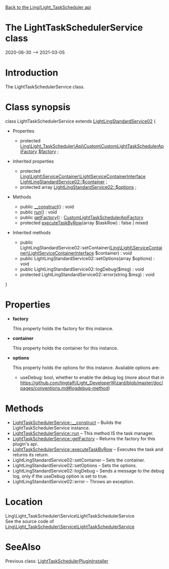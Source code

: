 [Back to the Ling/Light_TaskScheduler api](https://github.com/lingtalfi/Light_TaskScheduler/blob/master/doc/api/Ling/Light_TaskScheduler.md)



The LightTaskSchedulerService class
================
2020-06-30 --> 2021-03-05






Introduction
============

The LightTaskSchedulerService class.



Class synopsis
==============


class <span class="pl-k">LightTaskSchedulerService</span> extends [LightLingStandardService02](https://github.com/lingtalfi/Light_LingStandardService/blob/master/doc/api/Ling/Light_LingStandardService/Service/LightLingStandardService02.md)  {

- Properties
    - protected [Ling\Light_TaskScheduler\Api\Custom\CustomLightTaskSchedulerApiFactory](https://github.com/lingtalfi/Light_TaskScheduler/blob/master/doc/api/Ling/Light_TaskScheduler/Api/Custom/CustomLightTaskSchedulerApiFactory.md) [$factory](#property-factory) ;

- Inherited properties
    - protected [Ling\Light\ServiceContainer\LightServiceContainerInterface](https://github.com/lingtalfi/Light/blob/master/doc/api/Ling/Light/ServiceContainer/LightServiceContainerInterface.md) [LightLingStandardService02::$container](#property-container) ;
    - protected array [LightLingStandardService02::$options](#property-options) ;

- Methods
    - public [__construct](https://github.com/lingtalfi/Light_TaskScheduler/blob/master/doc/api/Ling/Light_TaskScheduler/Service/LightTaskSchedulerService/__construct.md)() : void
    - public [run](https://github.com/lingtalfi/Light_TaskScheduler/blob/master/doc/api/Ling/Light_TaskScheduler/Service/LightTaskSchedulerService/run.md)() : void
    - public [getFactory](https://github.com/lingtalfi/Light_TaskScheduler/blob/master/doc/api/Ling/Light_TaskScheduler/Service/LightTaskSchedulerService/getFactory.md)() : [CustomLightTaskSchedulerApiFactory](https://github.com/lingtalfi/Light_TaskScheduler/blob/master/doc/api/Ling/Light_TaskScheduler/Api/Custom/CustomLightTaskSchedulerApiFactory.md)
    - protected [executeTaskByRow](https://github.com/lingtalfi/Light_TaskScheduler/blob/master/doc/api/Ling/Light_TaskScheduler/Service/LightTaskSchedulerService/executeTaskByRow.md)(array $taskRow) : false | mixed

- Inherited methods
    - public LightLingStandardService02::setContainer([Ling\Light\ServiceContainer\LightServiceContainerInterface](https://github.com/lingtalfi/Light/blob/master/doc/api/Ling/Light/ServiceContainer/LightServiceContainerInterface.md) $container) : void
    - public LightLingStandardService02::setOptions(array $options) : void
    - public LightLingStandardService02::logDebug($msg) : void
    - protected LightLingStandardService02::error(string $msg) : void

}




Properties
=============

- <span id="property-factory"><b>factory</b></span>

    This property holds the factory for this instance.
    
    

- <span id="property-container"><b>container</b></span>

    This property holds the container for this instance.
    
    

- <span id="property-options"><b>options</b></span>

    This property holds the options for this instance.
    Available options are:
    - useDebug: bool, whether to enable the debug log (more about that in https://github.com/lingtalfi/Light_DeveloperWizard/blob/master/doc/pages/conventions.md#logdebug-method)
    
    



Methods
==============

- [LightTaskSchedulerService::__construct](https://github.com/lingtalfi/Light_TaskScheduler/blob/master/doc/api/Ling/Light_TaskScheduler/Service/LightTaskSchedulerService/__construct.md) &ndash; Builds the LightTaskSchedulerService instance.
- [LightTaskSchedulerService::run](https://github.com/lingtalfi/Light_TaskScheduler/blob/master/doc/api/Ling/Light_TaskScheduler/Service/LightTaskSchedulerService/run.md) &ndash; This method IS the task manager.
- [LightTaskSchedulerService::getFactory](https://github.com/lingtalfi/Light_TaskScheduler/blob/master/doc/api/Ling/Light_TaskScheduler/Service/LightTaskSchedulerService/getFactory.md) &ndash; Returns the factory for this plugin's api.
- [LightTaskSchedulerService::executeTaskByRow](https://github.com/lingtalfi/Light_TaskScheduler/blob/master/doc/api/Ling/Light_TaskScheduler/Service/LightTaskSchedulerService/executeTaskByRow.md) &ndash; Executes the task and returns its return.
- LightLingStandardService02::setContainer &ndash; Sets the container.
- LightLingStandardService02::setOptions &ndash; Sets the options.
- LightLingStandardService02::logDebug &ndash; Sends a message to the debug log, only if the useDebug option is set to true.
- LightLingStandardService02::error &ndash; Throws an exception.





Location
=============
Ling\Light_TaskScheduler\Service\LightTaskSchedulerService<br>
See the source code of [Ling\Light_TaskScheduler\Service\LightTaskSchedulerService](https://github.com/lingtalfi/Light_TaskScheduler/blob/master/Service/LightTaskSchedulerService.php)



SeeAlso
==============
Previous class: [LightTaskSchedulerPluginInstaller](https://github.com/lingtalfi/Light_TaskScheduler/blob/master/doc/api/Ling/Light_TaskScheduler/Light_PluginInstaller/LightTaskSchedulerPluginInstaller.md)<br>

